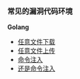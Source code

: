 ### 常见的漏洞代码环境

**Golang**

- [任意文件下载](./download)
- [任意文件上传](./upload)
- [命令注入](./exec)
- [还是命令注入](./exec2)